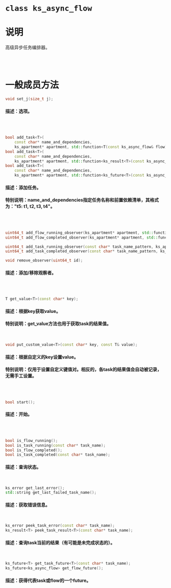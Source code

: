 ﻿# `class ks_async_flow`

# 说明

高级异步任务编排器。

<br>
<br>


# 一般成员方法

```C++
void set_j(size_t j);
```
#### 描述：选项。
<br>
<br>


```C++
bool add_task<T>(
    const char* name_and_dependencies,
    ks_apartment* apartment, std::function<T(const ks_async_flow& flow)> fn, const ks_async_context& context = {});
bool add_task<T>(
    const char* name_and_dependencies,
    ks_apartment* apartment, std::function<ks_result<T>(const ks_async_flow& flow)> fn, const ks_async_context& context = {});
bool add_task<T>(
    const char* name_and_dependencies,
    ks_apartment* apartment, std::function<ks_future<T>(const ks_async_flow& flow)> fn, const ks_async_context& context = {});
```
#### 描述：添加任务。
#### 特别说明：name_and_dependencies指定任务名称和前置依赖清单，其格式为："t5: t1, t2, t3, t4"。
<br>
<br>


```C++
uint64_t add_flow_running_observer(ks_apartment* apartment, std::function<void(const ks_async_flow& flow)> fn, const ks_async_context& context);
uint64_t add_flow_completed_observer(ks_apartment* apartment, std::function<void(const ks_async_flow& flow, const ks_error& error)> fn, const ks_async_context& context);

uint64_t add_task_running_observer(const char* task_name_pattern, ks_apartment* apartment, std::function<void(const ks_async_flow& flow, const char* task_name)> fn, const ks_async_context& context);
uint64_t add_task_completed_observer(const char* task_name_pattern, ks_apartment* apartment, std::function<void(const ks_async_flow& flow, const char* task_name, const ks_error& error)> fn, const ks_async_context& context);

void remove_observer(uint64_t id);
```
#### 描述：添加/移除观察者。
<br>
<br>


```C++
T get_value<T>(const char* key);
```
#### 描述：根据key获取value。
#### 特别说明：get_value方法也用于获取task的结果值。
<br>

```C++
void put_custom_value<T>(const char* key, const T& value);
```
#### 描述：根据自定义的key设置value。
#### 特别说明：仅用于设置自定义键值对。相反的，各task的结果值会自动被记录，无需手工设置。
<br>
<br>


```C++
bool start();
```
#### 描述：开始。
<br>
<br>


```C++
bool is_flow_running();
bool is_task_running(const char* task_name);
bool is_flow_completed();
bool is_task_completed(const char* task_name);
```
#### 描述：查询状态。
<br>

```C++
ks_error get_last_error();
std::string get_last_failed_task_name();
```
#### 描述：获取错误信息。
<br>

```C++
ks_error peek_task_error(const char* task_name);
ks_result<T> peek_task_result<T>(const char* task_name);
```
#### 描述：查询task当前的结果（有可能是未完成状态的）。
<br>

```C++
ks_future<T> get_task_future<T>(const char* task_name);
ks_future<ks_async_flow> get_flow_future();
```
#### 描述：获得代表task或flow的一个future。
<br>
<br>
